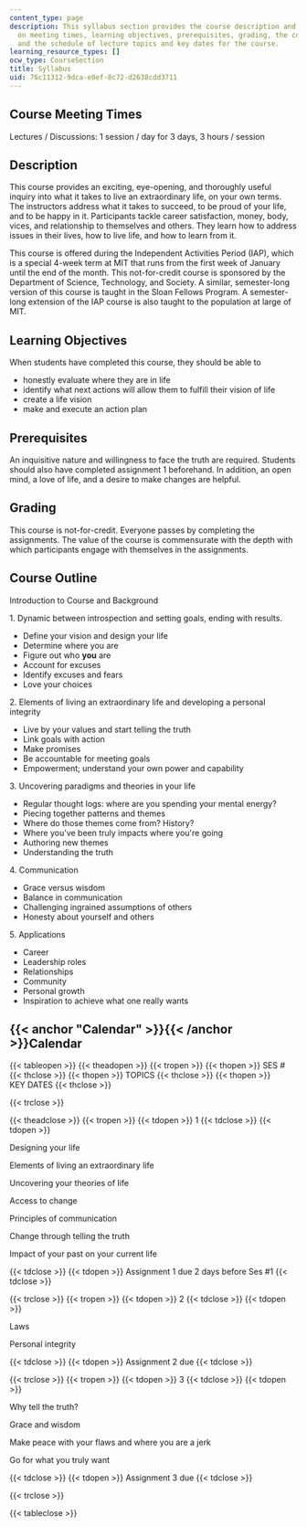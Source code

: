 ```yaml
---
content_type: page
description: This syllabus section provides the course description and information
  on meeting times, learning objectives, prerequisites, grading, the course outline,
  and the schedule of lecture topics and key dates for the course.
learning_resource_types: []
ocw_type: CourseSection
title: Syllabus
uid: 76c11312-9dca-e0ef-8c72-d2638cdd3711
---
```


Course Meeting Times
--------------------

Lectures / Discussions: 1 session / day for 3 days, 3 hours / session

Description
-----------

This course provides an exciting, eye-opening, and thoroughly useful inquiry into what it takes to live an extraordinary life, on your own terms. The instructors address what it takes to succeed, to be proud of your life, and to be happy in it. Participants tackle career satisfaction, money, body, vices, and relationship to themselves and others. They learn how to address issues in their lives, how to live life, and how to learn from it.

This course is offered during the Independent Activities Period (IAP), which is a special 4-week term at MIT that runs from the first week of January until the end of the month. This not-for-credit course is sponsored by the Department of Science, Technology, and Society. A similar, semester-long version of this course is taught in the Sloan Fellows Program. A semester-long extension of the IAP course is also taught to the population at large of MIT.

Learning Objectives
-------------------

When students have completed this course, they should be able to

*   honestly evaluate where they are in life
*   identify what next actions will allow them to fulfill their vision of life
*   create a life vision
*   make and execute an action plan

Prerequisites
-------------

An inquisitive nature and willingness to face the truth are required. Students should also have completed assignment 1 beforehand. In addition, an open mind, a love of life, and a desire to make changes are helpful.

Grading
-------

This course is not-for-credit. Everyone passes by completing the assignments. The value of the course is commensurate with the depth with which participants engage with themselves in the assignments.

Course Outline
--------------

Introduction to Course and Background

1\. Dynamic between introspection and setting goals, ending with results.

*   Define your vision and design your life
*   Determine where you are
*   Figure out who **you** are
*   Account for excuses
*   Identify excuses and fears
*   Love your choices

2\. Elements of living an extraordinary life and developing a personal integrity

*   Live by your values and start telling the truth
*   Link goals with action
*   Make promises
*   Be accountable for meeting goals
*   Empowerment; understand your own power and capability

3\. Uncovering paradigms and theories in your life

*   Regular thought logs: where are you spending your mental energy?
*   Piecing together patterns and themes
*   Where do those themes come from? History?
*   Where you've been truly impacts where you're going
*   Authoring new themes
*   Understanding the truth

4\. Communication

*   Grace versus wisdom
*   Balance in communication
*   Challenging ingrained assumptions of others
*   Honesty about yourself and others

5\. Applications

*   Career
*   Leadership roles
*   Relationships
*   Community
*   Personal growth
*   Inspiration to achieve what one really wants

{{< anchor "Calendar" >}}{{< /anchor >}}Calendar
------------------------------------------------

{{< tableopen >}}
{{< theadopen >}}
{{< tropen >}}
{{< thopen >}}
SES #
{{< thclose >}}
{{< thopen >}}
TOPICS
{{< thclose >}}
{{< thopen >}}
KEY DATES
{{< thclose >}}

{{< trclose >}}

{{< theadclose >}}
{{< tropen >}}
{{< tdopen >}}
1
{{< tdclose >}}
{{< tdopen >}}


Designing your life

Elements of living an extraordinary life

Uncovering your theories of life

Access to change

Principles of communication

Change through telling the truth

Impact of your past on your current life


{{< tdclose >}}
{{< tdopen >}}
Assignment 1 due 2 days before Ses #1
{{< tdclose >}}

{{< trclose >}}
{{< tropen >}}
{{< tdopen >}}
2
{{< tdclose >}}
{{< tdopen >}}


Laws

Personal integrity


{{< tdclose >}}
{{< tdopen >}}
Assignment 2 due
{{< tdclose >}}

{{< trclose >}}
{{< tropen >}}
{{< tdopen >}}
3
{{< tdclose >}}
{{< tdopen >}}


Why tell the truth?

Grace and wisdom

Make peace with your flaws and where you are a jerk

Go for what you truly want


{{< tdclose >}}
{{< tdopen >}}
Assignment 3 due
{{< tdclose >}}

{{< trclose >}}

{{< tableclose >}}